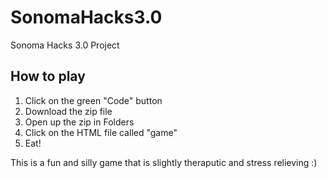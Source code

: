 # SonomaHacks3.0
Sonoma Hacks 3.0 Project 

## How to play 

1. Click on the green "Code" button
2. Download the zip file
2. Open up the zip in Folders
3. Click on the HTML file called "game"
3. Eat! 

This is a fun and silly game that is slightly theraputic and stress relieving :)
